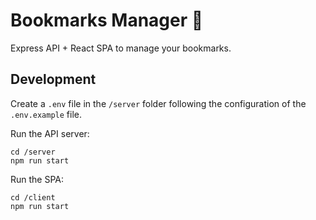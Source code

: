 # Bookmarks Manager 📌

Express API + React SPA to manage your bookmarks.

## Development

Create a `.env` file in the `/server` folder following the configuration of the `.env.example` file.

Run the API server:

```
cd /server
npm run start
```

Run the SPA:

```
cd /client
npm run start
```
